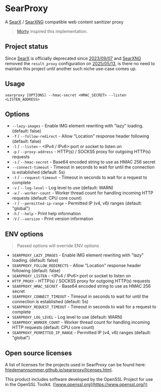 # SearProxy

A [SearX][1] / [SearXNG][2] compatible web content sanitizer proxy

> [Morty](https://github.com/asciimoo/morty) inspired this implementation.

## Project status

Since [SearX][1] is officially deprecated since [2023/09/07](https://github.com/searx/searx/blob/276ffd3f01cdd823f75676c51231fad4040059d3/README.rst?plain=1#L3)
and [SearXNG][2] removed the `result_proxy` configuration on [2025/05/13](https://github.com/searxng/searxng/commit/1a8884fa26bedf983516308e69b9863888cd397e),
is there no need to maintain this project until another such niche use-case comes up.

## Usage

```shell
searproxy [OPTIONS] --hmac-secret <HMAC_SECRET> --listen <LISTEN_ADDRESS>
```

## Options

* `--lazy-images` - Enable IMG element rewriting with "lazy" loading. (default: false)
* `-f` / `--follow-redirect` - Allow "Location" response header following (default: false)
* `-l` / `--listen` - <IPv4 / IPv6>:port or socket to listen on
* `-p` / `--proxy-address` - HTTP(s) / SOCKS5 proxy for outgoing HTTP(s) requests
* `-s` / `--hmac-secret` - Base64 encoded string to use as HMAC 256 secret
* `--connect-timeout` - Timeout in seconds to wait for until the connection is established (default: 5s)
* `-t` / `--request-timeout` - Timeout in seconds to wait for a request to complete
* `-v` / `--log-level` - Log level to use (default: WARN)
* `-w` / `--worker-count` - Worker thread count for handling incoming HTTP requests (default: CPU core count)
* `-r` / `--permitted-ip-range` - Permitted IP (v4, v6) ranges (default: "global")
* `-h` / `--help` - Print help information
* `-V` / `--version` - Print version information

## ENV options

> Passed options will override ENV options

* `SEARPROXY_LAZY_IMAGES` - Enable IMG element rewriting with "lazy" loading. (default: false)
* `SEARPROXY_FOLLOW_REDIRECTS` - Allow "Location" response header following (default: false)
* `SEARPROXY_LISTEN` - <IPv4 / IPv6>:port or socket to listen on
* `HTTP_PROXY` - HTTP(s) / SOCKS5 proxy for outgoing HTTP(s) requests
* `SEARPROXY_HMAC_SECRET` - Base64 encoded string to use as HMAC 256 secret
* `SEARPROXY_CONNECT_TIMEOUT` - Timeout in seconds to wait for until the connection is established (default: 5s)
* `SEARPROXY_REQUEST_TIMEOUT` - Timeout in seconds to wait for a request to complete
* `SEARPROXY_LOG_LEVEL` - Log level to use (default: WARN)
* `SEARPROXY_WORKER_COUNT` - Worker thread count for handling incoming HTTP requests (default: CPU core count)
* `SEARPROXY_PERMITTED_IP_RANGE` - Permitted IP (v4, v6) ranges (default: "global")

## Open source licenses

A list of licenses for the projects used in SearProxy can be found
here: [friedemannsommer.github.io/searproxy/licenses.html](https://friedemannsommer.github.io/searproxy/licenses.html).

This product includes software developed by the OpenSSL Project for use in the OpenSSL
Toolkit. ([www.openssl.org](https://www.openssl.org/))

[1]: https://github.com/searx/searx
[2]: https://github.com/searxng/searxng
